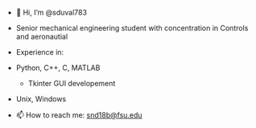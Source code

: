 - 👋 Hi, I’m @sduval783
- Senior mechanical engineering student with concentration in Controls and aeronautial

- Experience in:
-  Python, C++, C, MATLAB
    - Tkinter GUI developement 
-  Unix, Windows

- 📫 How to reach me: snd18b@fsu.edu

<!---
sduval783/sduval783 is a ✨ special ✨ repository because its `README.md` (this file) appears on your GitHub profile.
You can click the Preview link to take a look at your changes.
--->
